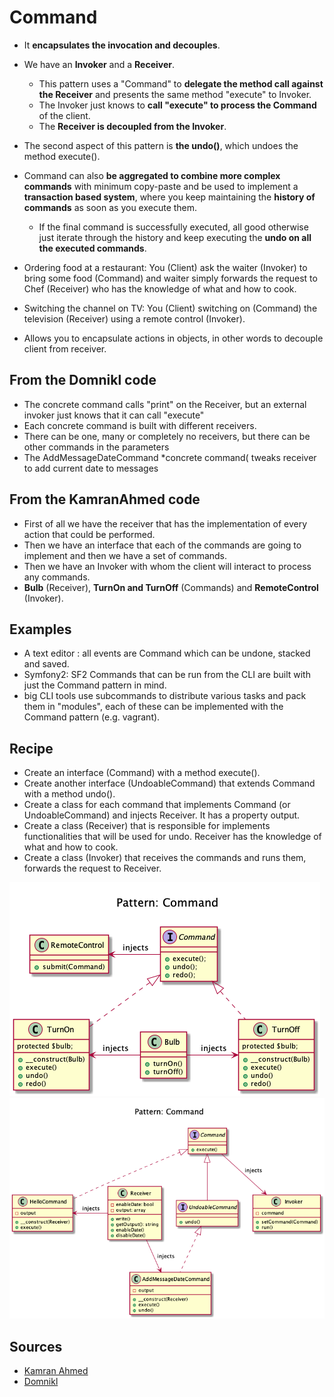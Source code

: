 # Command

+ It **encapsulates the invocation and decouples**.

+ We have an **Invoker** and a **Receiver**. 
    + This pattern uses a "Command" to **delegate the method call against the Receiver** and presents the same method "execute" to Invoker. 
    + The Invoker just knows to **call "execute" to process the Command** of the client. 
    + The **Receiver is decoupled from the Invoker**.
+ The second aspect of this pattern is **the undo()**, which undoes the method execute(). 
+ Command can also **be aggregated to combine more complex commands** with minimum copy-paste and be used to implement a **transaction based system**, where you keep maintaining the **history of commands** as soon as you execute them. 
    + If the final command is successfully executed, all good otherwise just iterate through the history and keep executing the **undo on all the executed commands**.

+ Ordering food at a restaurant: You (Client) ask the waiter (Invoker) to bring some food (Command) and waiter simply forwards the request to Chef (Receiver) who has the knowledge of what and how to cook. 
+ Switching the channel on TV: You (Client) switching on (Command) the television (Receiver) using a remote control (Invoker).

+ Allows you to encapsulate actions in objects, in other words to decouple client from receiver.


## From the Domnikl code
+ The concrete command calls "print" on the Receiver, but an external invoker just knows that it can call "execute"
+ Each concrete command is built with different receivers.
+ There can be one, many or completely no receivers, but there can be other commands in the parameters
+ The AddMessageDateCommand *concrete command( tweaks receiver to add current date to messages

## From the KamranAhmed code
+ First of all we have the receiver that has the implementation of every action that could be performed.
+ Then we have an interface that each of the commands are going to implement and then we have a set of commands.
+ Then we have an Invoker with whom the client will interact to process any commands.
+ **Bulb** (Receiver), **TurnOn and TurnOff** (Commands) and **RemoteControl** (Invoker).

## Examples
+ A text editor : all events are Command which can be undone, stacked and saved.
+ Symfony2: SF2 Commands that can be run from the CLI are built with just the Command pattern in mind.
+ big CLI tools use subcommands to distribute various tasks and pack them in "modules", each of these can be implemented with the Command pattern (e.g. vagrant).

## Recipe
+ Create an interface (Command) with a method execute().
+ Create another interface (UndoableCommand) that extends Command with a method undo().
+ Create a class for each command that implements Command (or UndoableCommand) and injects Receiver. It has a property output.
+ Create a class (Receiver) that is responsible for implements functionalities that will be used for undo. Receiver has the knowledge of what and how to cook. 
+ Create a class (Invoker) that receives the commands and runs them, forwards the request to Receiver.



![](kamran-ahmed/diagram.png)
![](domnikl/diagram.png)

## Sources
+ [Kamran Ahmed](https://github.com/kamranahmedse/design-patterns-for-humans#-command)
+ [Domnikl](https://github.com/domnikl/DesignPatternsPHP/tree/master/Behavioral/Command)
